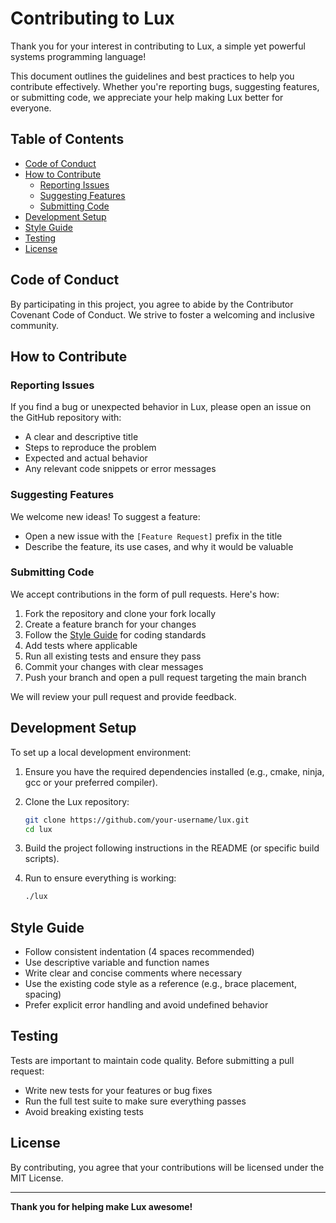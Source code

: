 # Contributing to Lux

Thank you for your interest in contributing to Lux, a simple yet powerful systems programming language!

This document outlines the guidelines and best practices to help you contribute effectively. Whether you're reporting bugs, suggesting features, or submitting code, we appreciate your help making Lux better for everyone.

## Table of Contents

- [Code of Conduct](#code-of-conduct)
- [How to Contribute](#how-to-contribute)
  - [Reporting Issues](#reporting-issues)
  - [Suggesting Features](#suggesting-features)
  - [Submitting Code](#submitting-code)
- [Development Setup](#development-setup)
- [Style Guide](#style-guide)
- [Testing](#testing)
- [License](#license)

## Code of Conduct

By participating in this project, you agree to abide by the Contributor Covenant Code of Conduct. We strive to foster a welcoming and inclusive community.

## How to Contribute

### Reporting Issues

If you find a bug or unexpected behavior in Lux, please open an issue on the GitHub repository with:

- A clear and descriptive title
- Steps to reproduce the problem
- Expected and actual behavior
- Any relevant code snippets or error messages

### Suggesting Features

We welcome new ideas! To suggest a feature:

- Open a new issue with the `[Feature Request]` prefix in the title
- Describe the feature, its use cases, and why it would be valuable

### Submitting Code

We accept contributions in the form of pull requests. Here's how:

1. Fork the repository and clone your fork locally
2. Create a feature branch for your changes
3. Follow the [Style Guide](#style-guide) for coding standards
4. Add tests where applicable
5. Run all existing tests and ensure they pass
6. Commit your changes with clear messages
7. Push your branch and open a pull request targeting the main branch

We will review your pull request and provide feedback.

## Development Setup

To set up a local development environment:

1. Ensure you have the required dependencies installed (e.g., cmake, ninja, gcc or your preferred compiler).

2. Clone the Lux repository:
   ```bash
   git clone https://github.com/your-username/lux.git
   cd lux
   ```

3. Build the project following instructions in the README (or specific build scripts).

4. Run to ensure everything is working:
   ```bash
   ./lux
   ```

## Style Guide

- Follow consistent indentation (4 spaces recommended)
- Use descriptive variable and function names
- Write clear and concise comments where necessary
- Use the existing code style as a reference (e.g., brace placement, spacing)
- Prefer explicit error handling and avoid undefined behavior

## Testing

Tests are important to maintain code quality. Before submitting a pull request:

- Write new tests for your features or bug fixes
- Run the full test suite to make sure everything passes
- Avoid breaking existing tests

## License

By contributing, you agree that your contributions will be licensed under the MIT License.

---

**Thank you for helping make Lux awesome!**